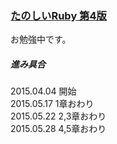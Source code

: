 ### [たのしいRuby 第4版](http://www.amazon.co.jp/%E3%81%9F%E3%81%AE%E3%81%97%E3%81%84Ruby-%E7%AC%AC4%E7%89%88-%E9%AB%98%E6%A9%8B-%E5%BE%81%E7%BE%A9/dp/4797372273)
お勉強中です。  

##### 進み具合

2015.04.04 開始  
2015.05.17 1章おわり  
2015.05.22 2,3章おわり  
2015.05.28 4,5章おわり  
